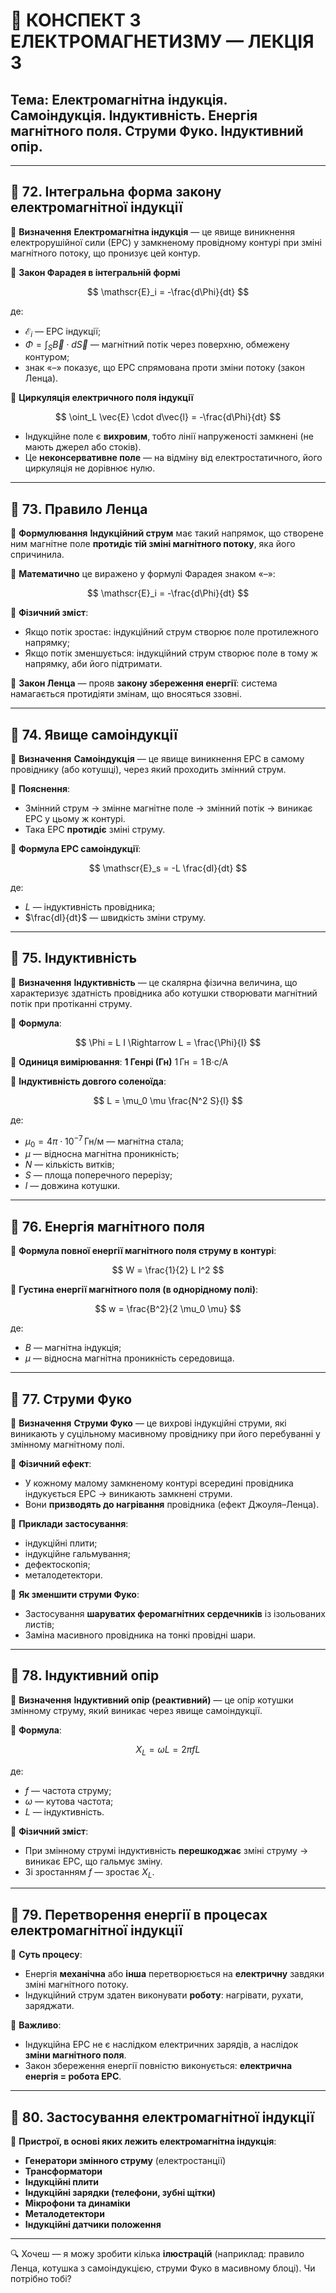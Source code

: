 # 📘 КОНСПЕКТ З ЕЛЕКТРОМАГНЕТИЗМУ — ЛЕКЦІЯ 3

## Тема: **Електромагнітна індукція. Самоіндукція. Індуктивність. Енергія магнітного поля. Струми Фуко. Індуктивний опір.**

---

## 🔹 72. Інтегральна форма закону електромагнітної індукції

🔹 **Визначення**
**Електромагнітна індукція** — це явище виникнення електрорушійної сили (ЕРС) у замкненому провідному контурі при зміні магнітного потоку, що пронизує цей контур.

🔹 **Закон Фарадея в інтегральній формі**

$$
\mathscr{E}_i = -\frac{d\Phi}{dt}
$$

де:

* $\mathscr{E}_i$ — ЕРС індукції;
* $\Phi = \int_S \vec{B} \cdot d\vec{S}$ — магнітний потік через поверхню, обмежену контуром;
* знак «–» показує, що ЕРС спрямована проти зміни потоку (закон Ленца).

🔹 **Циркуляція електричного поля індукції**

$$
\oint_L \vec{E} \cdot d\vec{l} = -\frac{d\Phi}{dt}
$$

* Індукційне поле є **вихровим**, тобто лінії напруженості замкнені (не мають джерел або стоків).
* Це **неконсервативне поле** — на відміну від електростатичного, його циркуляція не дорівнює нулю.

---

## 🔹 73. Правило Ленца

🔹 **Формулювання**
**Індукційний струм** має такий напрямок, що створене ним магнітне поле **протидіє тій зміні магнітного потоку**, яка його спричинила.

🔹 **Математично** це виражено у формулі Фарадея знаком «–»:

$$
\mathscr{E}_i = -\frac{d\Phi}{dt}
$$

🔹 **Фізичний зміст**:

* Якщо потік зростає: індукційний струм створює поле протилежного напрямку;
* Якщо потік зменшується: індукційний струм створює поле в тому ж напрямку, аби його підтримати.

🔹 **Закон Ленца** — прояв **закону збереження енергії**: система намагається протидіяти змінам, що вносяться ззовні.

---

## 🔹 74. Явище самоіндукції

🔹 **Визначення**
**Самоіндукція** — це явище виникнення ЕРС в самому провіднику (або котушці), через який проходить змінний струм.

🔹 **Пояснення**:

* Змінний струм → змінне магнітне поле → змінний потік → виникає ЕРС у цьому ж контурі.
* Така ЕРС **протидіє** зміні струму.

🔹 **Формула ЕРС самоіндукції**:

$$
\mathscr{E}_s = -L \frac{dI}{dt}
$$

де:

* $L$ — індуктивність провідника;
* $\frac{dI}{dt}$ — швидкість зміни струму.

---

## 🔹 75. Індуктивність

🔹 **Визначення**
**Індуктивність** — це скалярна фізична величина, що характеризує здатність провідника або котушки створювати магнітний потік при протіканні струму.

🔹 **Формула**:

$$
\Phi = L I \Rightarrow L = \frac{\Phi}{I}
$$

🔹 **Одиниця вимірювання**: **1 Генрі (Гн)**
$1 \, \text{Гн} = 1 \, \text{В·с/А}$

🔹 **Індуктивність довгого соленоїда**:

$$
L = \mu_0 \mu \frac{N^2 S}{l}
$$

де:

* $\mu_0 = 4\pi \cdot 10^{-7} \, \text{Гн/м}$ — магнітна стала;
* $\mu$ — відносна магнітна проникність;
* $N$ — кількість витків;
* $S$ — площа поперечного перерізу;
* $l$ — довжина котушки.

---

## 🔹 76. Енергія магнітного поля

🔹 **Формула повної енергії магнітного поля струму в контурі**:

$$
W = \frac{1}{2} L I^2
$$

🔹 **Густина енергії магнітного поля (в однорідному полі)**:

$$
w = \frac{B^2}{2 \mu_0 \mu}
$$

де:

* $B$ — магнітна індукція;
* $\mu$ — відносна магнітна проникність середовища.

---

## 🔹 77. Струми Фуко

🔹 **Визначення**
**Струми Фуко** — це вихрові індукційні струми, які виникають у суцільному масивному провіднику при його перебуванні у змінному магнітному полі.

🔹 **Фізичний ефект**:

* У кожному малому замкненому контурі всередині провідника індукується ЕРС → виникають замкнені струми.
* Вони **призводять до нагрівання** провідника (ефект Джоуля–Ленца).

🔹 **Приклади застосування**:

* індукційні плити;
* індукційне гальмування;
* дефектоскопія;
* металодетектори.

🔹 **Як зменшити струми Фуко**:

* Застосування **шаруватих феромагнітних сердечників** із ізольованих листів;
* Заміна масивного провідника на тонкі провідні шари.

---

## 🔹 78. Індуктивний опір

🔹 **Визначення**
**Індуктивний опір (реактивний)** — це опір котушки змінному струму, який виникає через явище самоіндукції.

🔹 **Формула**:

$$
X_L = \omega L = 2\pi f L
$$

де:

* $f$ — частота струму;
* $\omega$ — кутова частота;
* $L$ — індуктивність.

🔹 **Фізичний зміст**:

* При змінному струмі індуктивність **перешкоджає** зміні струму → виникає ЕРС, що гальмує зміну.
* Зі зростанням $f$ — зростає $X_L$.

---

## 🔹 79. Перетворення енергії в процесах електромагнітної індукції

🔹 **Суть процесу**:

* Енергія **механічна** або **інша** перетворюється на **електричну** завдяки зміні магнітного потоку.
* Індукційний струм здатен виконувати **роботу**: нагрівати, рухати, заряджати.

🔹 **Важливо**:

* Індукційна ЕРС не є наслідком електричних зарядів, а наслідок **зміни магнітного поля**.
* Закон збереження енергії повністю виконується: **електрична енергія = робота ЕРС**.

---

## 🔹 80. Застосування електромагнітної індукції

🔹 **Пристрої, в основі яких лежить електромагнітна індукція**:

* **Генератори змінного струму** (електростанції)
* **Трансформатори**
* **Індукційні плити**
* **Індукційні зарядки (телефони, зубні щітки)**
* **Мікрофони та динаміки**
* **Металодетектори**
* **Індукційні датчики положення**

---

🔍 Хочеш — я можу зробити кілька **ілюстрацій** (наприклад: правило Ленца, котушка з самоіндукцією, струми Фуко в масивному блоці). Чи потрібно тобі?
